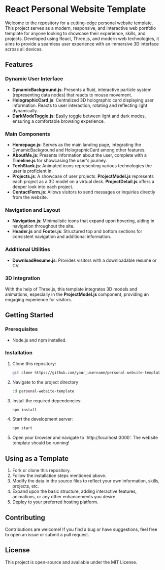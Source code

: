 # React Personal Website Template

Welcome to the repository for a cutting-edge personal website template. This project serves as a modern, responsive, and interactive web portfolio template for anyone looking to showcase their experience, skills, and projects. Developed using React, Three.js, and modern web technologies, it aims to provide a seamless user experience with an immersive 3D interface across all devices.

## Features

### Dynamic User Interface
- **DynamicBackground.js**: Presents a fluid, interactive particle system (representing data nodes) that reacts to mouse movement.
- **HolographicCard.js**: Centralized 3D holographic card displaying user information. Reacts to user interaction, rotating and reflecting light dynamically.
- **DarkModeToggle.js**: Easily toggle between light and dark modes, ensuring a comfortable browsing experience.

### Main Components
- **Homepage.js**: Serves as the main landing page, integrating the DynamicBackground and HolographicCard among other features.
- **AboutMe.js**: Presents information about the user, complete with a **Timeline.js** for showcasing the user's journey.
- **TechStack.js**: Animated icons representing various technologies the user is proficient in.
- **Projects.js**: A showcase of user projects. **ProjectModel.js** represents each project as a 3D model on a virtual desk. **ProjectDetail.js** offers a deeper look into each project.
- **ContactForm.js**: Allows visitors to send messages or inquiries directly from the website.

### Navigation and Layout
- **Navigation.js**: Minimalistic icons that expand upon hovering, aiding in navigation throughout the site.
- **Header.js** and **Footer.js**: Structured top and bottom sections for consistent navigation and additional information.

### Additional Utilities
- **DownloadResume.js**: Provides visitors with a downloadable resume or CV.

### 3D Integration
With the help of Three.js, this template integrates 3D models and animations, especially in the **ProjectModel.js** component, providing an engaging experience for visitors.

## Getting Started

### Prerequisites
- Node.js and npm installed.

### Installation
1. Clone this repository:
   ```bash
   git clone https://github.com/your_username/personal-website-template.git
2. Navigate to the project directory
   ```bash
   cd personal-website-template
3. Install the required dependencies:
   ```bash
   npm install
4. Start the development server:
   ```bash
   npm start
5. Open your browser and navigate to 'http://localhost:3000'. The website template should be running!

## Using as a Template

1. Fork or clone this repository.
2. Follow the installation steps mentioned above.
3. Modify the data in the source files to reflect your own information, skills, projects, etc.
4. Expand upon the basic structure, adding interactive features, animations, or any other enhancements you desire.
5. Deploy to your preferred hosting platform.

## Contributing

Contributions are welcome! If you find a bug or have suggestions, feel free to open an issue or submit a pull request.

## License

This project is open-source and available under the MIT License.
